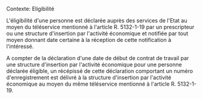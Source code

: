 Contexte: Eligibilité

L'éligibilité d'une personne est déclarée auprès des services de l'Etat au moyen du téléservice mentionné à l'article R. 5132-1-19 par un prescripteur ou une structure d'insertion par l'activité économique et notifiée par tout moyen donnant date certaine à la réception de cette notification à l'intéressé.

A compter de la déclaration d'une date de début de contrat de travail par une structure d'insertion par l'activité économique pour une personne déclarée éligible, un récépissé de cette déclaration comportant un numéro d'enregistrement est délivré à la structure d'insertion par l'activité économique au moyen du même téléservice mentionné à l'article R. 5132-1-19.